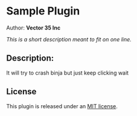 # Sample Plugin
Author: **Vector 35 Inc**

_This is a short description meant to fit on one line._

## Description:
It will try to crash binja but just keep clicking wait

## License

This plugin is released under an [MIT license](./license).
